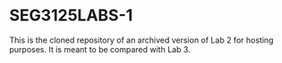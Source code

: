 # SEG3125LABS-1

This is the cloned repository of an archived version of Lab 2 for hosting purposes. It is meant to be compared with Lab 3. 
